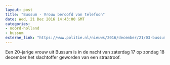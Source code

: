 ```yaml
---
layout: post
title: "Bussum - Vrouw beroofd van telefoon"
date: Wed, 21 Dec 2016 14:43:00 GMT
categories: 
- noord-holland 
- bussum 
externe_link: "https://www.politie.nl/nieuws/2016/december/21/03-bussum-vrouw-beroofd-van-telefoon.html"
---
```


Een 20-jarige vrouw uit Bussum is in de nacht van zaterdag 17 op zondag 18 december het slachtoffer geworden van een straatroof.
